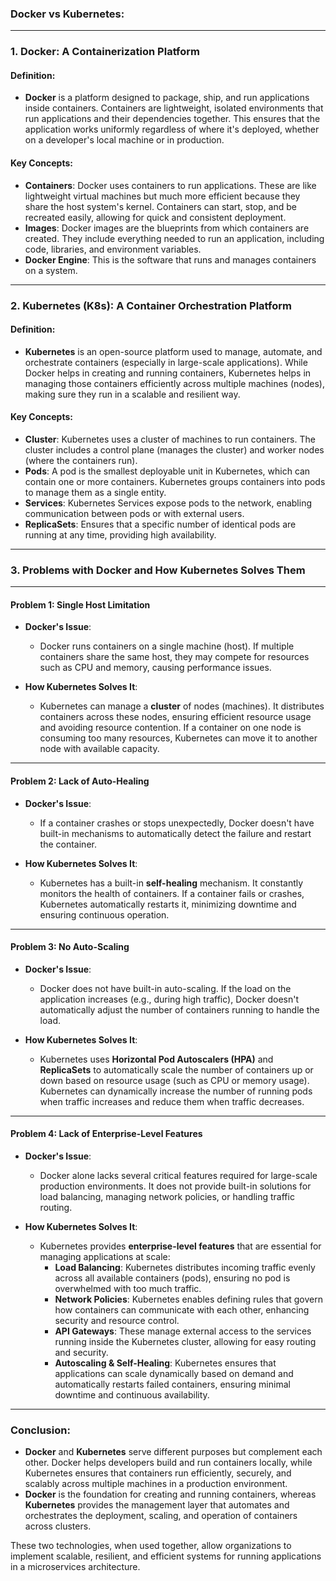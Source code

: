 ### **Docker vs Kubernetes:**

---

### **1. Docker: A Containerization Platform**

#### **Definition**:
- **Docker** is a platform designed to package, ship, and run applications inside containers. Containers are lightweight, isolated environments that run applications and their dependencies together. This ensures that the application works uniformly regardless of where it's deployed, whether on a developer's local machine or in production.

#### **Key Concepts**:
- **Containers**: Docker uses containers to run applications. These are like lightweight virtual machines but much more efficient because they share the host system's kernel. Containers can start, stop, and be recreated easily, allowing for quick and consistent deployment.
- **Images**: Docker images are the blueprints from which containers are created. They include everything needed to run an application, including code, libraries, and environment variables.
- **Docker Engine**: This is the software that runs and manages containers on a system.
  
---

### **2. Kubernetes (K8s): A Container Orchestration Platform**

#### **Definition**:
- **Kubernetes** is an open-source platform used to manage, automate, and orchestrate containers (especially in large-scale applications). While Docker helps in creating and running containers, Kubernetes helps in managing those containers efficiently across multiple machines (nodes), making sure they run in a scalable and resilient way.

#### **Key Concepts**:
- **Cluster**: Kubernetes uses a cluster of machines to run containers. The cluster includes a control plane (manages the cluster) and worker nodes (where the containers run).
- **Pods**: A pod is the smallest deployable unit in Kubernetes, which can contain one or more containers. Kubernetes groups containers into pods to manage them as a single entity.
- **Services**: Kubernetes Services expose pods to the network, enabling communication between pods or with external users.
- **ReplicaSets**: Ensures that a specific number of identical pods are running at any time, providing high availability.

---

### **3. Problems with Docker and How Kubernetes Solves Them**

---

#### **Problem 1: Single Host Limitation**
- **Docker's Issue**: 
  - Docker runs containers on a single machine (host). If multiple containers share the same host, they may compete for resources such as CPU and memory, causing performance issues.
  
- **How Kubernetes Solves It**: 
  - Kubernetes can manage a **cluster** of nodes (machines). It distributes containers across these nodes, ensuring efficient resource usage and avoiding resource contention. If a container on one node is consuming too many resources, Kubernetes can move it to another node with available capacity.

---

#### **Problem 2: Lack of Auto-Healing**
- **Docker's Issue**: 
  - If a container crashes or stops unexpectedly, Docker doesn't have built-in mechanisms to automatically detect the failure and restart the container.
  
- **How Kubernetes Solves It**:
  - Kubernetes has a built-in **self-healing** mechanism. It constantly monitors the health of containers. If a container fails or crashes, Kubernetes automatically restarts it, minimizing downtime and ensuring continuous operation.

---

#### **Problem 3: No Auto-Scaling**
- **Docker's Issue**: 
  - Docker does not have built-in auto-scaling. If the load on the application increases (e.g., during high traffic), Docker doesn't automatically adjust the number of containers running to handle the load.

- **How Kubernetes Solves It**: 
  - Kubernetes uses **Horizontal Pod Autoscalers (HPA)** and **ReplicaSets** to automatically scale the number of containers up or down based on resource usage (such as CPU or memory usage). Kubernetes can dynamically increase the number of running pods when traffic increases and reduce them when traffic decreases.

---

#### **Problem 4: Lack of Enterprise-Level Features**
- **Docker's Issue**:
  - Docker alone lacks several critical features required for large-scale production environments. It does not provide built-in solutions for load balancing, managing network policies, or handling traffic routing.

- **How Kubernetes Solves It**:
  - Kubernetes provides **enterprise-level features** that are essential for managing applications at scale:
    - **Load Balancing**: Kubernetes distributes incoming traffic evenly across all available containers (pods), ensuring no pod is overwhelmed with too much traffic.
    - **Network Policies**: Kubernetes enables defining rules that govern how containers can communicate with each other, enhancing security and resource control.
    - **API Gateways**: These manage external access to the services running inside the Kubernetes cluster, allowing for easy routing and security.
    - **Autoscaling & Self-Healing**: Kubernetes ensures that applications can scale dynamically based on demand and automatically restarts failed containers, ensuring minimal downtime and continuous availability.

---

### **Conclusion:**
- **Docker** and **Kubernetes** serve different purposes but complement each other. Docker helps developers build and run containers locally, while Kubernetes ensures that containers run efficiently, securely, and scalably across multiple machines in a production environment.
- **Docker** is the foundation for creating and running containers, whereas **Kubernetes** provides the management layer that automates and orchestrates the deployment, scaling, and operation of containers across clusters.

These two technologies, when used together, allow organizations to implement scalable, resilient, and efficient systems for running applications in a microservices architecture.
